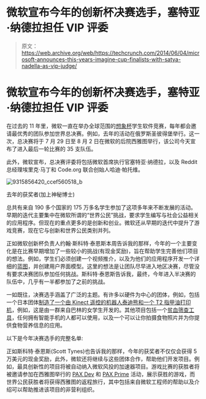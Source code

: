 # 微软宣布今年的创新杯决赛选手，塞特亚·纳德拉担任 VIP 评委

> 原文：<https://web.archive.org/web/https://techcrunch.com/2014/06/04/microsoft-announces-this-years-imagine-cup-finalists-with-satya-nadella-as-vip-judge/>

# 微软宣布今年的创新杯决赛选手，塞特亚·纳德拉担任 VIP 评委

在过去的 11 年里，微软一直在举办全球范围的[想象杯](https://web.archive.org/web/20230325002940/http://www.imaginecup.com/)学生软件竞赛，每年都会邀请最优秀的团队参加世界总决赛。例如，去年的活动在俄罗斯圣彼得堡举行。这一次，总决赛将于 7 月 29 日至 8 月 2 日在微软的后院西雅图举行，该公司今天宣布了进入最后一轮比赛的 35 支队伍。

此外，微软宣布，总决赛评委将包括微软首席执行官塞特亚·纳德拉，以及 Reddit 总经理埃里克·马丁和 Code.org 联合创始人哈迪·帕托维。

![9315856420_ccef560518_b](img/6ff3edd30042b8dfb5508652c7573faa.png)

去年的获奖者(加上神秘博士)

总共有来自 190 多个国家的 175 万多名学生参加了这项多年来不断发展的活动。早期的迭代主要集中在微软所谓的“世界公民”挑战，要求学生编写与社会公益相关的应用程序。但现在的重点更多的是创新和创业。微软还从早期的迭代中提升了游戏竞赛，现在它与创新和世界公民类别并列。

正如微软创新杯负责人约翰·斯科特·泰恩斯本周告诉我的那样，今年的一个主要变化是在比赛早期增加了一些较小的挑战(有现金奖励)，旨在帮助学生完善他们项目的想法。例如，学生们必须创建一个视频推介，以及为他们的应用程序开发一个详细的[蓝图](https://web.archive.org/web/20230325002940/https://www.imaginecup.com/Competition/1004#?fbid=bV0EH_c6ACA)，并创建用户界面模型。这里的想法是让团队尽早进入地区决赛，尽管没有要求决赛团队参加任何挑战。斯科特·泰恩斯告诉我，最终，今年进入半决赛的队伍中，几乎有一半都参加了之前的挑战。

一如既往，决赛选手涵盖了广泛的主题。有许多以硬件为中心的团体，例如，包括一个日本团体[制造了一个由 Kinect 遥控的机器人泰迪熊和一个 T2 指甲油打印机](https://web.archive.org/web/20230325002940/https://www.imaginecup.com/Team/Index/58458#?fbid=bV0EH_c6ACA)，例如，这是由一群来自巴林的女学生开发的。其他项目包括一个[贫血筛查工具](https://web.archive.org/web/20230325002940/https://www.imaginecup.com/Team/Index/18225#?fbid=bV0EH_c6ACA)，任何拥有智能手机的人都可以使用，以及一个可以让你拍摄食物照片并为你提供食物营养信息的应用。

以下是今年决赛选手的完整名单:

正如斯科特·泰恩斯(Scott Tynes)也告诉我的那样，今年的获奖者不仅仅会获得 5 万美元的现金奖励，此外，微软还将继续与这些团体合作，帮助他们开发项目。例如，最具创新性的项目将被自动纳入微软风投的加速器项目。游戏比赛的获胜者将被邀请参加在西雅图举行的 [PAX Dev](https://web.archive.org/web/20230325002940/http://dev.paxsite.com/) 和 [PAX Prime](https://web.archive.org/web/20230325002940/http://dev.paxsite.com/) 活动，展示获胜的游戏，而世界公民获胜者将获得西雅图的返程旅行，其中包括来自微软工程师的帮助以及介绍可以帮助推进该项目的非营利组织。